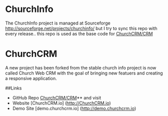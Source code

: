 # ChurchInfo

The ChurchInfo project is managed at Sourceforge http://sourceforge.net/projects/churchinfo/ but I try to sync this repo with every release.. this repo is used as the base code for [ChurchCRM/CRM](https://github.com/ChurchCRM/CRM)

# ChurchCRM

A new project has been forked from the stable church info project is now called Church Web CRM with the goal of bringing new featuers and creating a responsive application.

##Links 

- GitHub Repo [ChurchCRM/CRM](https://github.com/ChurchCRM/CRM)** and visit 
- Website [ChurchCRM.io] (http://ChurchCRM.io)
- Demo Site [demo.churchcrm.io] (http://demo.churchcrm.io) 





